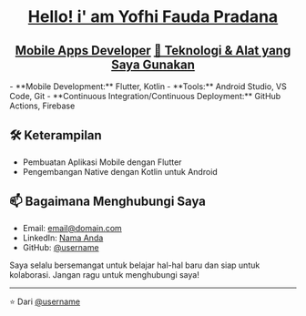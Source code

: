 <h1 align="center">
  <strong><a href="https://github.com/YofhiFauda/YofhiFauda">Hello! i' am Yofhi Fauda Pradana</a></strong>
</h1>

<h2 align = center>
    <a href="https://github.com/YofhiFauda/YofhiFauda">Mobile Apps Developer</a>
   <a align = left href="https://github.com/YofhiFauda/YofhiFauda">🔧 Teknologi & Alat yang Saya Gunakan</a>
</h2>
- **Mobile Development:** Flutter, Kotlin
- **Tools:** Android Studio, VS Code, Git
- **Continuous Integration/Continuous Deployment:** GitHub Actions, Firebase

## 🛠 Keterampilan

- Pembuatan Aplikasi Mobile dengan Flutter
- Pengembangan Native dengan Kotlin untuk Android

## 📫 Bagaimana Menghubungi Saya

- Email: [email@domain.com](mailto:email@domain.com)
- LinkedIn: [Nama Anda](https://linkedin.com/in/[username])
- GitHub: [@username](https://github.com/username)

Saya selalu bersemangat untuk belajar hal-hal baru dan siap untuk kolaborasi. Jangan ragu untuk menghubungi saya!

---

⭐️ Dari [@username](https://github.com/username)

